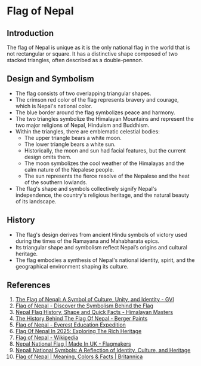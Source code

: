 # Flag of Nepal

## Introduction

The flag of Nepal is unique as it is the only national flag in the world that is not rectangular or square. It has a distinctive shape composed of two stacked triangles, often described as a double-pennon.

## Design and Symbolism

- The flag consists of two overlapping triangular shapes.
- The crimson red color of the flag represents bravery and courage, which is Nepal's national color.
- The blue border around the flag symbolizes peace and harmony.
- The two triangles symbolize the Himalayan Mountains and represent the two major religions of Nepal, Hinduism and Buddhism.
- Within the triangles, there are emblematic celestial bodies:
  - The upper triangle bears a white moon.
  - The lower triangle bears a white sun.
  - Historically, the moon and sun had facial features, but the current design omits them.
  - The moon symbolizes the cool weather of the Himalayas and the calm nature of the Nepalese people.
  - The sun represents the fierce resolve of the Nepalese and the heat of the southern lowlands.
- The flag's shape and symbols collectively signify Nepal's independence, the country's religious heritage, and the natural beauty of its landscape.

## History

- The flag's design derives from ancient Hindu symbols of victory used during the times of the Ramayana and Mahabharata epics.
- Its triangular shape and symbolism reflect Nepal’s origins and cultural heritage.
- The flag embodies a synthesis of Nepal's national identity, spirit, and the geographical environment shaping its culture.

## References

1. [The Flag of Nepal: A Symbol of Culture, Unity, and Identity - GVI](https://www.gviusa.com/blog/smb-the-flag-of-nepal-a-symbol-of-culture-unity-and-identity/)
2. [Flag of Nepal - Discover the Symbolism Behind the Flag](https://www.nepalhiking.com/unravelling-the-mystique-of-the-flag-of-nepal/?srsltid=AfmBOopmqV6mEpn6wp_6DyMP8bqJCTXTUZh3NxN-TvWePnkb1YsQ5iGA)
3. [Nepal Flag History, Shape and Quick Facts - Himalayan Masters](https://himalayan-masters.com/nepal-flag-meaning-history-shape/)
4. [The History Behind The Flag Of Nepal - Berger Paints](https://www.bergerpaints.com/blogs/history-behind-flag-nepal)
5. [Flag of Nepal - Everest Education Expedition](https://www.montana.edu/everest/facts/flag-of-nepal.html)
6. [Flag Of Nepal In 2025: Exploring The Rich Heritage](https://www.rjtravelagency.com/flag-of-nepal/)
7. [Flag of Nepal - Wikipedia](https://en.wikipedia.org/wiki/Flag_of_Nepal)
8. [Nepal National Flag | Made In UK - Flagmakers](https://flagmakers.co.uk/flag-history/nepal/)
9. [Nepali National Symbols: A Reflection of Identity, Culture, and Heritage](https://thewondernepal.com/articles/nepali-national-symbols-a-reflection-of-identity-culture-and-heritage/)
10. [Flag of Nepal | Meaning, Colors & Facts | Britannica](https://www.britannica.com/topic/flag-of-Nepal)